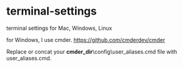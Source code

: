 # terminal-settings
terminal settings for Mac, Windows, Linux

for Windows, I use cmder.  https://github.com/cmderdev/cmder

Replace or concat your __cmder_dir__\config\user_aliases.cmd file with user_aliases.cmd.


